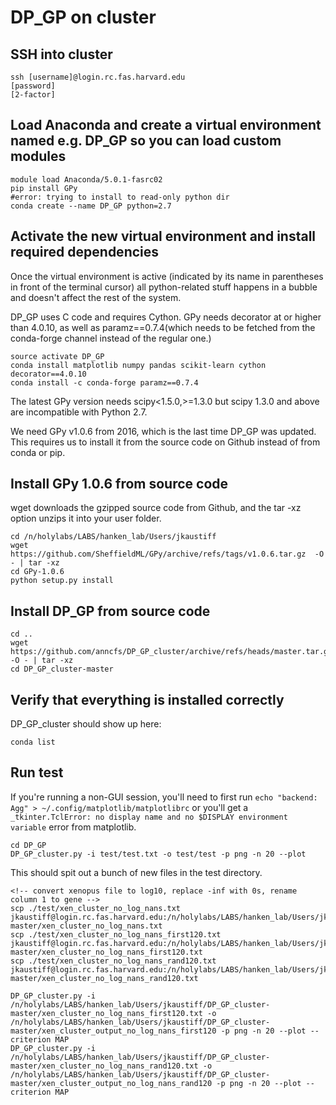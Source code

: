 # DP_GP on cluster
## SSH into cluster
```
ssh [username]@login.rc.fas.harvard.edu
[password]
[2-factor]
```
## Load Anaconda and create a virtual environment named e.g. DP_GP so you can load custom modules
```
module load Anaconda/5.0.1-fasrc02
pip install GPy
#error: trying to install to read-only python dir
conda create --name DP_GP python=2.7
```
## Activate the new virtual environment and install required dependencies
Once the virtual environment is active (indicated by its name in parentheses in front of the terminal cursor) all python-related stuff happens in a bubble and doesn't affect the rest of the system.

DP_GP uses C code and requires Cython. GPy needs decorator at or higher than 4.0.10, as well as paramz==0.7.4(which needs to be fetched from the conda-forge channel instead of the regular one.)
```
source activate DP_GP
conda install matplotlib numpy pandas scikit-learn cython decorator==4.0.10
conda install -c conda-forge paramz==0.7.4
```
The latest GPy version needs scipy<1.5.0,>=1.3.0 but scipy 1.3.0 and above are incompatible with Python 2.7.

We need GPy v1.0.6 from 2016, which is the last time DP_GP was updated. This requires us to install it from the source code on Github instead of from conda or pip. 



## Install GPy 1.0.6 from source code
wget downloads the gzipped source code from Github, and the tar -xz option unzips it into your user folder.
```
cd /n/holylabs/LABS/hanken_lab/Users/jkaustiff
wget https://github.com/SheffieldML/GPy/archive/refs/tags/v1.0.6.tar.gz  -O - | tar -xz
cd GPy-1.0.6
python setup.py install

```
## Install DP_GP from source code
```
cd ..
wget https://github.com/anncfs/DP_GP_cluster/archive/refs/heads/master.tar.gz  -O - | tar -xz
cd DP_GP_cluster-master
```
## Verify that everything is installed correctly
DP_GP_cluster should show up here:
```
conda list
```
## Run test
If you're running a non-GUI session, you'll need to first run `echo "backend: Agg" > ~/.config/matplotlib/matplotlibrc` or you'll get a `_tkinter.TclError: no display name and no $DISPLAY environment variable` error from matplotlib.
```
cd DP_GP
DP_GP_cluster.py -i test/test.txt -o test/test -p png -n 20 --plot
```
This should spit out a bunch of new files in the test directory.
```
<!-- convert xenopus file to log10, replace -inf with 0s, rename column 1 to gene -->
scp ./test/xen_cluster_no_log_nans.txt jkaustiff@login.rc.fas.harvard.edu:/n/holylabs/LABS/hanken_lab/Users/jkaustiff/DP_GP_cluster-master/xen_cluster_no_log_nans.txt
scp ./test/xen_cluster_no_log_nans_first120.txt jkaustiff@login.rc.fas.harvard.edu:/n/holylabs/LABS/hanken_lab/Users/jkaustiff/DP_GP_cluster-master/xen_cluster_no_log_nans_first120.txt
scp ./test/xen_cluster_no_log_nans_rand120.txt jkaustiff@login.rc.fas.harvard.edu:/n/holylabs/LABS/hanken_lab/Users/jkaustiff/DP_GP_cluster-master/xen_cluster_no_log_nans_rand120.txt

DP_GP_cluster.py -i  /n/holylabs/LABS/hanken_lab/Users/jkaustiff/DP_GP_cluster-master/xen_cluster_no_log_nans_first120.txt -o /n/holylabs/LABS/hanken_lab/Users/jkaustiff/DP_GP_cluster-master/xen_cluster_output_no_log_nans_first120 -p png -n 20 --plot --criterion MAP
DP_GP_cluster.py -i  /n/holylabs/LABS/hanken_lab/Users/jkaustiff/DP_GP_cluster-master/xen_cluster_no_log_nans_rand120.txt -o /n/holylabs/LABS/hanken_lab/Users/jkaustiff/DP_GP_cluster-master/xen_cluster_output_no_log_nans_rand120 -p png -n 20 --plot --criterion MAP

```